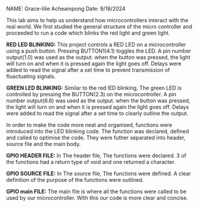 NAME: Grace-lilie Acheampong
Date: 9/18/2024

This lab aims to help us understand how microcontrollers interact with the real world. We first studied the general structure of the micro controller and proceeded to run a code which blinks the red light and green light.

**RED LED BLINKING:** This project controls a RED LED on a microcontroller using a push button. Pressing BUTTON1(4.1) toggles the LED. A pin number output(1.0) was used as the output. when the button was pressed, the light will turn on and when it is pressed again the light goes off. Delays were added to read the signal after a set time to prevent transmission of fluactuating signals.

**GREEN LED BLINKING:** Similar to the red lED blinking, The green LED is controlled by pressing the BUTTON(2.3) on the microcontroller. A pin number output(6.6) was used as the output. when the button was pressed, the light will turn on and when it is pressed again the light goes off. Delays were added to read the signal after a set time to clearly outline the output.

In order to make the code more neat and organised, functions were introduced into the LED blinking code. The function was declared, defined and called to optimise the code. They were futher separated into header, source file and the main body. 

**GPIO HEADER FILE:**  In The header file, The functions were declared. 3 of the functions had a return type of void and one returned a character. 

**GPIO SOURCE FILE:**  In The source file, The functions were defined. A clear definition of the purpose of the functions were outlined. 

**GPIO main FILE:** The main file is where all the functions were called to be used by our microcontroller. With this our code is more clear and concise.
